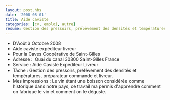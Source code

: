 ```yaml
---
layout: post.hbs
date: '2008-08-01'
title: Aide caviste
categories: [cv, emploi, autre]
resume: Gestion des pressoirs, prélèvement des densités et températures, préparateur commandes et livreur.
---
```

* D'Août à Octobre 2008
* Aide caviste expéditeur livreur
* Pour la Caves Coopérative de Saint-Gilles
* Adresse : ­ Quai du canal­ 30800­ Saint-Gilles­ France
* Service : Aide Caviste­ Expéditeur­ Livreur­
* Tâche : Gestion des pressoirs, prélèvement des densités et températures, préparateur commande et livreur.
* Mes impressions : Le vin étant une boisson considérée comme historique dans notre pays, ce travail ma permis d'apprendre comment on fabrique le vin et comment on le déguste.